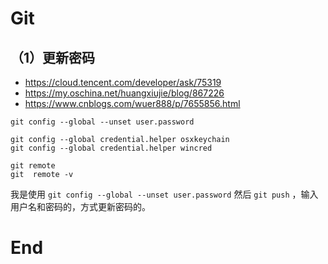 # Git

## （1）更新密码

- https://cloud.tencent.com/developer/ask/75319
- https://my.oschina.net/huangxiujie/blog/867226
- https://www.cnblogs.com/wuer888/p/7655856.html

```
git config --global --unset user.password
```

```
git config --global credential.helper osxkeychain
git config --global credential.helper wincred
```

```
git remote
git  remote -v
```

我是使用 `git config --global --unset user.password` 然后 `git push` ，输入用户名和密码的，方式更新密码的。



























# End